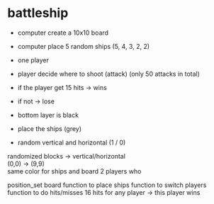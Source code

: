 # battleship

* computer create a 10x10 board
* computer place 5 random ships (5, 4, 3, 2, 2)

* one player
* player decide where to shoot (attack) (only 50 attacks in total)
* if the player get 15 hits -> wins
* if not -> lose


* bottom layer is black
* place the ships (grey)
* random vertical and horizontal (1 / 0)

randomized blocks -> vertical/horizontal  
(0,0) -> (9,9)  
same color for ships and board
2 players
who 

position_set
board
function to place ships
function to switch players
function to do hits/misses
16 hits for any player -> this player wins
